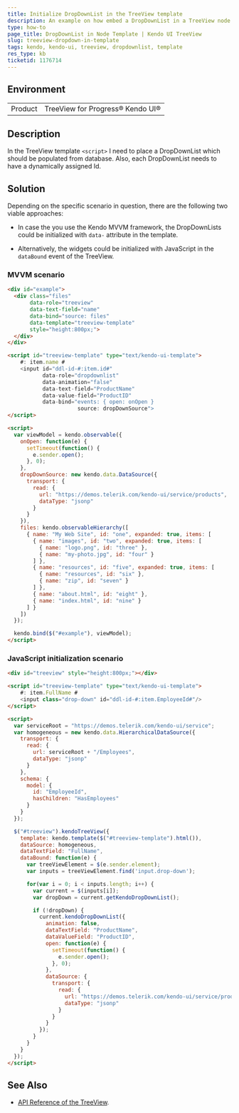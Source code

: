 ```yaml
---
title: Initialize DropDownList in the TreeView template
description: An example on how embed a DropDownList in a TreeView node template
type: how-to
page_title: DropDownList in Node Template | Kendo UI TreeView
slug: treeview-dropdown-in-template
tags: kendo, kendo-ui, treeview, dropdownlist, template
res_type: kb
ticketid: 1176714
---
```


## Environment

<table>
    <tr>
        <td>Product</td>
        <td>TreeView for Progress® Kendo UI®</td>
    </tr>
</table>

## Description

In the TreeView template `<script>` I need to place a DropDownList which should be populated from database. Also, each DropDownList needs to have a dynamically assigned Id.

## Solution

Depending on the specific scenario in question, there are the following two viable approaches:

- In case the you use the Kendo MVVM framework, the DropDownLists could be initialized with `data-` attribute in the template.

- Alternatively, the widgets could be initialized with JavaScript in the `dataBound` event of the TreeView.

### MVVM scenario

```html
<div id="example">
  <div class="files"
       data-role="treeview"
       data-text-field="name"
       data-bind="source: files"
       data-template="treeview-template"
       style="height:800px;">
  </div>
</div>

<script id="treeview-template" type="text/kendo-ui-template">
    #: item.name #
    <input id="ddl-id-#:item.id#"
           data-role="dropdownlist"
           data-animation="false"
           data-text-field="ProductName"
           data-value-field="ProductID"
           data-bind="events: { open: onOpen }
                      source: dropDownSource">
</script>

<script>
  var viewModel = kendo.observable({
    onOpen: function(e) {
      setTimeout(function() {
        e.sender.open();
      }, 0);
    },
    dropDownSource: new kendo.data.DataSource({
      transport: {
        read: {
          url: "https://demos.telerik.com/kendo-ui/service/products",
          dataType: "jsonp"
        }
      }
    }),
    files: kendo.observableHierarchy([
      { name: "My Web Site", id: "one", expanded: true, items: [
        { name: "images", id: "two", expanded: true, items: [
          { name: "logo.png", id: "three" },
          { name: "my-photo.jpg", id: "four" }
        ] },
        { name: "resources", id: "five", expanded: true, items: [
          { name: "resources", id: "six" },
          { name: "zip", id: "seven" }
        ] },
        { name: "about.html", id: "eight" },
        { name: "index.html", id: "nine" }
      ] }
    ])
  });

  kendo.bind($("#example"), viewModel);
</script>
```

### JavaScript initialization scenario

```html
<div id="treeview" style="height:800px;"></div>

<script id="treeview-template" type="text/kendo-ui-template">
    #: item.FullName #
    <input class="drop-down" id="ddl-id-#:item.EmployeeId#"/>
</script>

<script>
  var serviceRoot = "https://demos.telerik.com/kendo-ui/service";
  var homogeneous = new kendo.data.HierarchicalDataSource({
    transport: {
      read: {
        url: serviceRoot + "/Employees",
        dataType: "jsonp"
      }
    },
    schema: {
      model: {
        id: "EmployeeId",
        hasChildren: "HasEmployees"
      }
    }
  });

  $("#treeview").kendoTreeView({
    template: kendo.template($("#treeview-template").html()),
    dataSource: homogeneous,
    dataTextField: "FullName",
    dataBound: function(e) {
      var treeViewElement = $(e.sender.element);
      var inputs = treeViewElement.find('input.drop-down');

      for(var i = 0; i < inputs.length; i++) {
        var current = $(inputs[i]);
        var dropDown = current.getKendoDropDownList();

        if (!dropDown) {
          current.kendoDropDownList({
            animation: false,
            dataTextField: "ProductName",
            dataValueField: "ProductID",
            open: function(e) {
              setTimeout(function() {
                e.sender.open();
              }, 0);
            },
            dataSource: {
              transport: {
                read: {
                  url: "https://demos.telerik.com/kendo-ui/service/products",
                  dataType: "jsonp"
                }
              }
            }
          });
        }
      }
    }
  });
</script>
```

## See Also

* [API Reference of the TreeView](https://docs.telerik.com/kendo-ui/api/javascript/ui/treeview).
